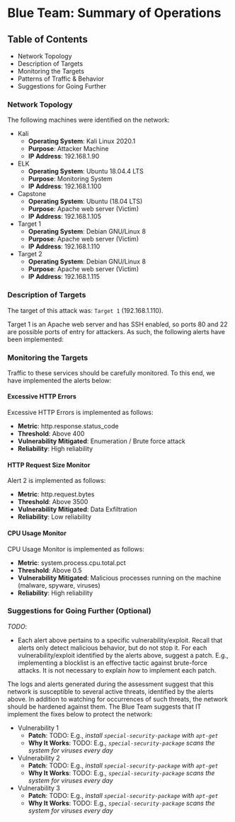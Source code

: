 # Blue Team: Summary of Operations

## Table of Contents
- Network Topology
- Description of Targets
- Monitoring the Targets
- Patterns of Traffic & Behavior
- Suggestions for Going Further

### Network Topology

The following machines were identified on the network:
- Kali
  - **Operating System**: Kali Linux 2020.1
  - **Purpose**: Attacker Machine
  - **IP Address**: 192.168.1.90
- ELK
  - **Operating System**: Ubuntu 18.04.4 LTS
  - **Purpose**: Monitoring System
  - **IP Address**: 192.168.1.100
- Capstone
  - **Operating System**: Ubuntu (18.04 LTS)
  - **Purpose**: Apache web server (Victim)
  - **IP Address**: 192.168.1.105
- Target 1
  - **Operating System**: Debian GNU/Linux 8
  - **Purpose**: Apache web server (Victim)
  - **IP Address**: 192.168.1.110
- Target 2
  - **Operating System**: Debian GNU/Linux 8
  - **Purpose**: Apache web server (Victim)
  - **IP Address**: 192.168.1.115

### Description of Targets

The target of this attack was: `Target 1` (192.168.1.110).

Target 1 is an Apache web server and has SSH enabled, so ports 80 and 22 are possible ports of entry for attackers. As such, the following alerts have been implemented:

### Monitoring the Targets

Traffic to these services should be carefully monitored. To this end, we have implemented the alerts below:

#### Excessive HTTP Errors

Excessive HTTP Errors is implemented as follows:
  - **Metric**: http.response.status_code
  - **Threshold**: Above 400
  - **Vulnerability Mitigated**: Enumeration / Brute force attack
  - **Reliability**: High reliability

#### HTTP Request Size Monitor
Alert 2 is implemented as follows:
  - **Metric**: http.request.bytes
  - **Threshold**: Above 3500
  - **Vulnerability Mitigated**: Data Exfiltration
  - **Reliability**: Low reliability

#### CPU Usage Monitor
CPU Usage Monitor is implemented as follows:
  - **Metric**: system.process.cpu.total.pct
  - **Threshold**: Above 0.5
  - **Vulnerability Mitigated**: Malicious processes running on the machine (malware, spyware, viruses)
  - **Reliability**: High reliability



### Suggestions for Going Further (Optional)
_TODO_:
- Each alert above pertains to a specific vulnerability/exploit. Recall that alerts only detect malicious behavior, but do not stop it. For each vulnerability/exploit identified by the alerts above, suggest a patch. E.g., implementing a blocklist is an effective tactic against brute-force attacks. It is not necessary to explain _how_ to implement each patch.

The logs and alerts generated during the assessment suggest that this network is susceptible to several active threats, identified by the alerts above. In addition to watching for occurrences of such threats, the network should be hardened against them. The Blue Team suggests that IT implement the fixes below to protect the network:
- Vulnerability 1
  - **Patch**: TODO: E.g., _install `special-security-package` with `apt-get`_
  - **Why It Works**: TODO: E.g., _`special-security-package` scans the system for viruses every day_
- Vulnerability 2
  - **Patch**: TODO: E.g., _install `special-security-package` with `apt-get`_
  - **Why It Works**: TODO: E.g., _`special-security-package` scans the system for viruses every day_
- Vulnerability 3
  - **Patch**: TODO: E.g., _install `special-security-package` with `apt-get`_
  - **Why It Works**: TODO: E.g., _`special-security-package` scans the system for viruses every day_


